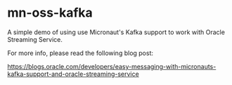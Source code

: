 # mn-oss-kafka

A simple demo of using use Micronaut's Kafka support to work with Oracle Streaming Service.

For more info, please read the following blog post:

https://blogs.oracle.com/developers/easy-messaging-with-micronauts-kafka-support-and-oracle-streaming-service
